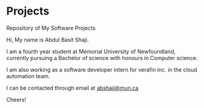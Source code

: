 # Projects
Repository of My Software Projects


Hi, My name is Abdul Basit Shaji.

I am a fourth year student at Memorial University of Newfoundland, currently pursuing a Bachelor of science with honours in Computer science.

I am also working as a software developer intern for verafin inc. in the cloud automation team.

I can be contacted through email at abshaji@mun.ca

Cheers!
